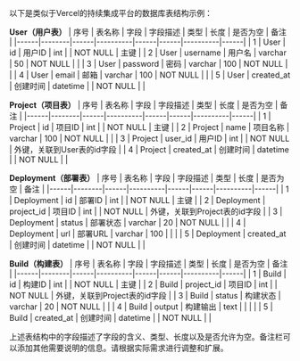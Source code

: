 以下是类似于Vercel的持续集成平台的数据库表结构示例：

**User（用户表）**
| 序号 | 表名称 | 字段 | 字段描述 | 类型 | 长度 | 是否为空 | 备注 |
|------|--------|------|----------|------|------|----------|------|
| 1    | User   | id   | 用户ID   | int  |      | NOT NULL | 主键 |
| 2    | User   | username | 用户名 | varchar | 50 | NOT NULL |      |
| 3    | User   | password | 密码   | varchar | 100 | NOT NULL |      |
| 4    | User   | email    | 邮箱   | varchar | 100 | NOT NULL |      |
| 5    | User   | created_at | 创建时间 | datetime |   | NOT NULL |      |

**Project（项目表）**
| 序号 | 表名称 | 字段 | 字段描述 | 类型 | 长度 | 是否为空 | 备注 |
|------|--------|------|----------|------|------|----------|------|
| 1    | Project | id   | 项目ID   | int  |      | NOT NULL | 主键 |
| 2    | Project | name | 项目名称 | varchar | 100 | NOT NULL |      |
| 3    | Project | user_id | 用户ID | int  |      | NOT NULL | 外键，关联到User表的id字段 |
| 4    | Project | created_at | 创建时间 | datetime |   | NOT NULL |      |

**Deployment（部署表）**
| 序号 | 表名称 | 字段 | 字段描述 | 类型 | 长度 | 是否为空 | 备注 |
|------|--------|------|----------|------|------|----------|------|
| 1    | Deployment | id   | 部署ID   | int  |      | NOT NULL | 主键 |
| 2    | Deployment | project_id | 项目ID | int  |      | NOT NULL | 外键，关联到Project表的id字段 |
| 3    | Deployment | status | 部署状态 | varchar | 20 | NOT NULL |      |
| 4    | Deployment | url | 部署URL  | varchar | 100 |          |      |
| 5    | Deployment | created_at | 创建时间 | datetime |   | NOT NULL |      |

**Build（构建表）**
| 序号 | 表名称 | 字段 | 字段描述 | 类型 | 长度 | 是否为空 | 备注 |
|------|--------|------|----------|------|------|----------|------|
| 1    | Build  | id   | 构建ID   | int  |      | NOT NULL | 主键 |
| 2    | Build  | project_id | 项目ID | int  |      | NOT NULL | 外键，关联到Project表的id字段 |
| 3    | Build  | status | 构建状态 | varchar | 20 | NOT NULL |      |
| 4    | Build  | output | 构建输出 | text |      |          |      |
| 5    | Build  | created_at | 创建时间 | datetime |   | NOT NULL |      |

上述表结构中的字段描述了字段的含义、类型、长度以及是否允许为空。备注栏可以添加其他需要说明的信息。请根据实际需求进行调整和扩展。
